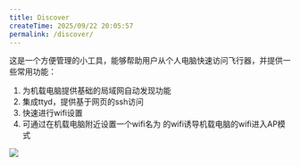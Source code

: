 ```yaml
---
title: Discover
createTime: 2025/09/22 20:05:57
permalink: /discover/
---
```


这是一个方便管理的小工具，能够帮助用户从个人电脑快速访问飞行器，并提供一些常用功能：
1. 为机载电脑提供基础的局域网自动发现功能
1. 集成ttyd，提供基于网页的ssh访问
1. 快速进行wifi设置
1. 可通过在机载电脑附近设置一个wifi名为 的wifi诱导机载电脑的wifi进入AP模式

![](http://file.emnavi.tech/MEDIA_ASSETS/discover/home_page.png)




